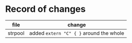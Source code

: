 
# Record of changes
| file | change 
|------|--------
| strpool | added `extern "C" { }` around the whole